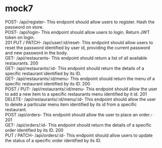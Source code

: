 # mock7
POST-
/api/register-
This endpoint should allow users to register. Hash the password on store.<br>
POST-
/api/login-
This endpoint should allow users to login. Return JWT token on login.<br>
201
PUT / PATCH-
/api/user/:id/reset-
This endpoint should allow users to reset the password identified by user id, providing the current password and new password in the body.<br>
GET-
/api/restaurants-
This endpoint should return a list of all available restaurants.
200<br>
GET-
/api/restaurants/:id-
This endpoint should return the details of a specific restaurant identified by its ID.<br>
GET-
/api/restaurants/:id/menu-
This endpoint should return the menu of a specific restaurant identified by its ID.
200<br>
POST / PUT-
/api/restaurants/:id/menu-
This endpoint should allow the user to add a new item to a specific restaurants menu identified by it id.
201<br>
DELETE-
/api/restaurants/:id/menu/:id-
This endpoint should allow the user to delete a particular menu item identified by its id from a specific restaurant.<br>
POST
/api/orders-
This endpoint should allow the user to place an order.-
201<br>
GET-
/api/orders/:id-
This endpoint should return the details of a specific order identified by its ID.
200<br>
PUT / PATCH-
/api/orders/:id-
This endpoint should allow users to update the status of a specific order identified by its ID.<br>
